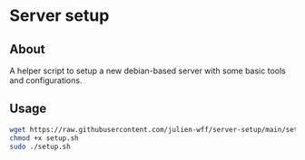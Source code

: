 # Server setup

## About

A helper script to setup a new debian-based server with some basic tools and configurations.

## Usage

```bash
wget https://raw.githubusercontent.com/julien-wff/server-setup/main/setup.sh -O setup.sh
chmod +x setup.sh
sudo ./setup.sh
```
